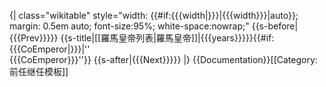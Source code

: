 {| class="wikitable" style="width: {{#if:{{{width|}}}|{{{width}}}|auto}}; margin: 0.5em auto; font-size:95%; white-space:nowrap;"
{{s-before|{{{Prev}}}}}
{{s-title|[[羅馬皇帝列表|羅馬皇帝]]|{{{years}}}}}{{#if:{{{CoEmperor|}}}|''<br/>{{{CoEmperor}}}''}}
{{s-after|{{{Next}}}}}
|}
<noinclude>{{Documentation}}[[Category:前任继任模板]]</noinclude>